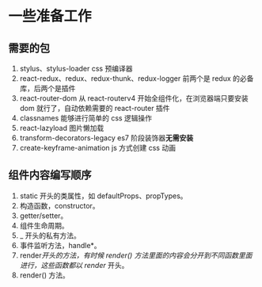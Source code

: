 # 一些准备工作

## 需要的包

1.  stylus、stylus-loader css 预编译器
2.  react-redux、redux、redux-thunk、redux-logger 前两个是 redux 的必备库，后两个是插件
3.  react-router-dom 从 react-routerv4 开始全组件化，在浏览器端只要安装 dom 就行了，自动依赖需要的 react-router 插件
4.  classnames 能够进行简单的 css 逻辑操作
5.  react-lazyload 图片懒加载
6.  transform-decorators-legacy es7 阶段装饰器**无需安装**
7.  create-keyframe-animation js 方式创建 css 动画

## 组件内容编写顺序

1.  static 开头的类属性，如 defaultProps、propTypes。
2.  构造函数，constructor。
3.  getter/setter。
4.  组件生命周期。
5.  \_ 开头的私有方法。
6.  事件监听方法，handle\*。
7.  render*开头的方法，有时候 render() 方法里面的内容会分开到不同函数里面进行，这些函数都以 render* 开头。
8.  render() 方法。
